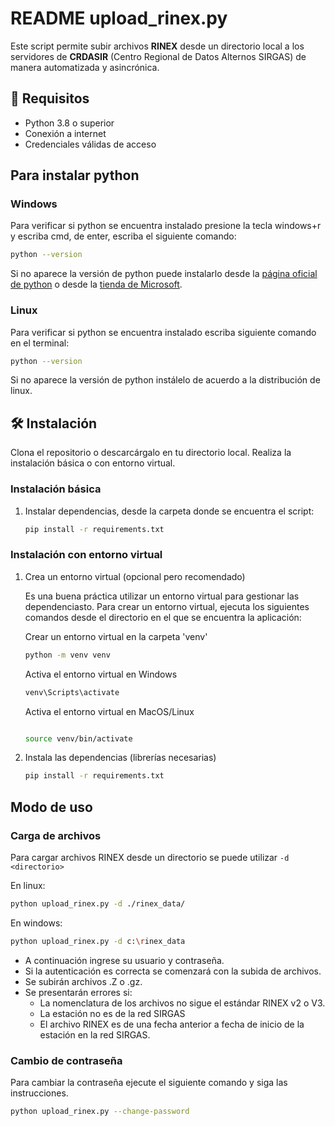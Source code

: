 # README upload_rinex.py

Este script permite subir archivos **RINEX** desde un directorio local a los servidores de **CRDASIR** (Centro Regional de Datos Alternos SIRGAS) de manera automatizada y asincrónica.

## 🚀 Requisitos

- Python 3.8 o superior
- Conexión a internet
- Credenciales válidas de acceso


## Para instalar python

### Windows

Para verificar si python se encuentra instalado presione la tecla windows+r y escriba cmd, de enter, escriba el siguiente comando:

```bash
python --version

```
Si no aparece la versión de python puede instalarlo desde la [página oficial de python](https://www.python.org/downloads/) o desde la [tienda de Microsoft](https://apps.microsoft.com/detail/9mssztt1n39l?ocid=webpdpshare).


### Linux

Para verificar si python se encuentra instalado escriba siguiente comando en el terminal:
```bash
python --version

```

Si no aparece la versión de python instálelo de acuerdo a la distribución de linux.



## 🛠 Instalación

Clona el repositorio o descarcárgalo en tu directorio local. Realiza la instalación básica o con entorno virtual.


### Instalación básica
1. Instalar dependencias, desde la carpeta donde se encuentra el script:
   ```bash
   pip install -r requirements.txt
   ```

### Instalación con entorno virtual 

1. Crea un entorno virtual (opcional pero recomendado)
   
   Es una buena práctica utilizar un entorno virtual para gestionar las dependenciasto. Para crear un entorno virtual, ejecuta los siguientes comandos desde el directorio en el que se encuentra la aplicación:

   Crear un entorno virtual en la carpeta 'venv'
   ```bash
   python -m venv venv
   ```
   Activa el entorno virtual en Windows
   ```bash
   venv\Scripts\activate
   ```
   Activa el entorno virtual en MacOS/Linux
   ```bash
   
   source venv/bin/activate
   ```

1. Instala las dependencias (librerías necesarias)
   ```bash
   pip install -r requirements.txt
   ```

## Modo de uso

### Carga de archivos
   Para cargar archivos RINEX desde un directorio se puede utilizar `-d <directorio>`
   
   En linux:
   ```bash
   python upload_rinex.py -d ./rinex_data/
   ```
   En windows:
   ```bash
   python upload_rinex.py -d c:\rinex_data
   ```

   - A continuación ingrese su usuario y contraseña.
   - Si la autenticación es correcta se comenzará con la subida de archivos.
   - Se subirán archivos .Z o .gz.
   - Se presentarán errores si:
      - La nomenclatura de los archivos no sigue el estándar RINEX v2 o V3.
      - La estación no es de la red SIRGAS
      - El archivo RINEX es de una fecha anterior a fecha de inicio de la estación en la red SIRGAS.

### Cambio de contraseña
   Para cambiar la contraseña ejecute el siguiente comando y siga las instrucciones.

   ```bash
   python upload_rinex.py --change-password
   ```
   

